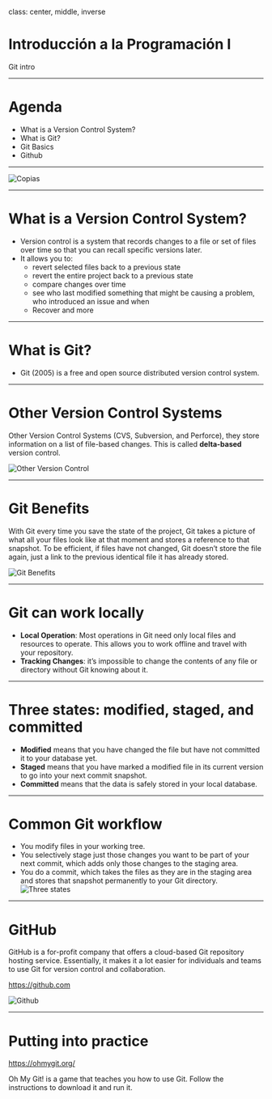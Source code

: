 class: center, middle, inverse

# Introducción a la Programación I
Git intro

---

# Agenda

- What is a Version Control System?
- What is Git?
- Git Basics
- Github

---

![Copias]({{site.baseurl}}/presentation/git-intro/copias.png)

---

# What is a Version Control System?

- Version control is a system that records changes to a file or set of files over time so that you can recall specific versions later.
- It allows you to:
  - revert selected files back to a previous state
  - revert the entire project back to a previous state
  - compare changes over time
  - see who last modified something that might be causing a problem, who introduced an issue and when
  - Recover and more

---

# What is Git?

- Git (2005) is a free and open source distributed version control system.

---

# Other Version Control Systems

Other Version Control Systems (CVS, Subversion, and Perforce), they store information on a list of file-based changes. This is called **delta-based** version control.

![Other Version Control]({{site.baseurl}}/presentation/git-intro/other-version-control.png)

---

# Git Benefits

With Git every time you save the state of the project, Git takes a picture of what all your files look like at that moment and stores a reference to that snapshot.
To be efficient, if files have not changed, Git doesn’t store the file again, just a link to the previous identical file it has already stored.

![Git Benefits]({{site.baseurl}}/presentation/git-intro/git-benefits.png)

---

# Git can work locally

- **Local Operation**: Most operations in Git need only local files and resources to operate. This allows you to work offline and travel with your repository.
- **Tracking Changes**: it’s impossible to change the contents of any file or directory without Git knowing about it.

---

# Three states: modified, staged, and committed

- **Modified** means that you have changed the file but have not committed it to your database yet.
- **Staged** means that you have marked a modified file in its current version to go into your next commit snapshot.
- **Committed** means that the data is safely stored in your local database.

---

# Common Git workflow

- You modify files in your working tree.
- You selectively stage just those changes you want to be part of your next commit, which adds only those changes to the staging area.
- You do a commit, which takes the files as they are in the staging area and stores that snapshot permanently to your Git directory.
![Three states]({{site.baseurl}}/presentation/git-intro/three-states.png)

---

# GitHub

GitHub is a for-profit company that offers a cloud-based Git repository hosting service. Essentially, it makes it a lot easier for individuals and teams to use Git for version control and collaboration.

https://github.com

![Github]({{site.baseurl}}/presentation/git-intro/github.png)


---

# Putting into practice

https://ohmygit.org/

Oh My Git! is a game that teaches you how to use Git. Follow the instructions to download it and run it.
